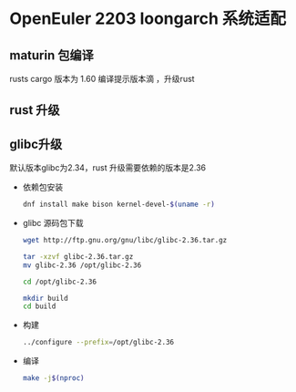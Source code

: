 # OpenEuler 2203 loongarch 系统适配

## maturin 包编译

rusts cargo 版本为 1.60 编译提示版本滴 ，升级rust 







## rust 升级



## glibc升级

默认版本glibc为2.34，rust 升级需要依赖的版本是2.36

- 依赖包安装

  ```bash
  dnf install make bison kernel-devel-$(uname -r)
  ```

- glibc 源码包下载

  ```bash
  wget http://ftp.gnu.org/gnu/libc/glibc-2.36.tar.gz
  
  tar -xzvf glibc-2.36.tar.gz
  mv glibc-2.36 /opt/glibc-2.36
  
  cd /opt/glibc-2.36
  
  mkdir build
  cd build
  
  ```

- 构建

  ```bash
  ../configure --prefix=/opt/glibc-2.36
  ```

- 编译

  ```bash
  make -j$(nproc)
  ```

  



